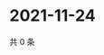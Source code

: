 # 2021-11-24

共 0 条

<!-- BEGIN WEIBO -->
<!-- 最后更新时间 Wed Nov 24 2021 09:51:38 GMT+0800 (China Standard Time) -->

<!-- END WEIBO -->
